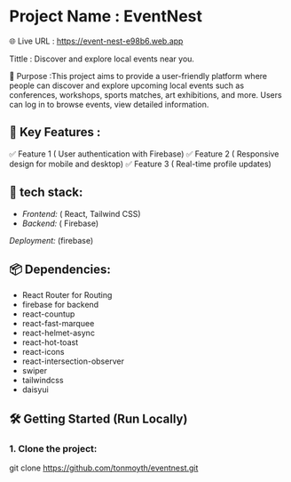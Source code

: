# Project Name : EventNest

🌐 Live URL : https://event-nest-e98b6.web.app

Tittle : Discover and explore local events near you.


📌 Purpose :This project aims to provide a user-friendly platform where people can discover and explore upcoming local events such as conferences, workshops, sports matches, art exhibitions, and more. Users can log in to browse events, view detailed information.

## 🚀 Key Features :
✅ Feature 1 ( User authentication with Firebase)
✅ Feature 2 ( Responsive design for mobile and desktop)
✅ Feature 3 ( Real-time profile updates)

## 🚀 tech stack:
- *Frontend:* ( React, Tailwind CSS)
- *Backend:* ( Firebase)

 *Deployment:* (firebase)

 ## 📦 Dependencies: 
- React Router for Routing
- firebase for backend 
- react-countup
- react-fast-marquee
- react-helmet-async
- react-hot-toast
- react-icons
- react-intersection-observer
- swiper
- tailwindcss
- daisyui

## 🛠️ Getting Started (Run Locally)

### 1. Clone the project:


git clone https://github.com/tonmoyth/eventnest.git


